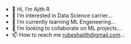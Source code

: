 - 👋 Hi, I’m Ajith R 
- 👀 I’m interested in Data Science carrier...
- 🌱 I’m currently learning ML Engeneering...
- 💞️ I’m looking to collaborate on ML projects...
- 📫 How to reach me rubeshajith@gmail.com...

<!---
rubeshajith/rubeshajith is a ✨ special ✨ repository because its `README.md` (this file) appears on your GitHub profile.
You can click the Preview link to take a look at your changes.
--->
